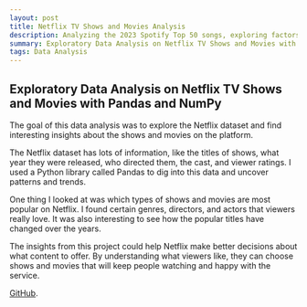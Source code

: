 ```yaml
---
layout: post
title: Netflix TV Shows and Movies Analysis
description: Analyzing the 2023 Spotify Top 50 songs, exploring factors like popularity, artists, and genres to uncover the secrets behind these global hits and their resonance with listeners worldwide.
summary: Exploratory Data Analysis on Netflix TV Shows and Movies with Pandas and NumPy.
tags: Data Analysis
---
```



## Exploratory Data Analysis on Netflix TV Shows and Movies with Pandas and NumPy

The goal of this data analysis was to explore the Netflix dataset and find interesting insights about the shows and movies on the platform.

The Netflix dataset has lots of information, like the titles of shows, what year they were released, who directed them, the cast, and viewer ratings. I used a Python library called Pandas to dig into this data and uncover patterns and trends.

One thing I looked at was which types of shows and movies are most popular on Netflix. I found certain genres, directors, and actors that viewers really love. It was also interesting to see how the popular titles have changed over the years.

The insights from this project could help Netflix make better decisions about what content to offer. By understanding what viewers like, they can choose shows and movies that will keep people watching and happy with the service.

[GitHub](https://github.com/Sri-Harshith9/Netflix-EDA/).